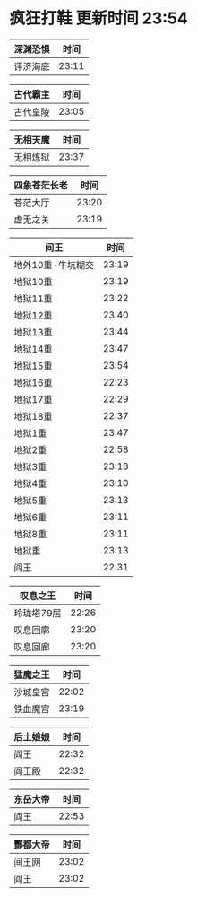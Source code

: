 # 疯狂打鞋 更新时间 23:54

| 深渊恐惧   | 时间    |
|--------|-------|
| 评济海底 | 23:11 |

| 古代霸主   | 时间    |
|--------|-------|
| 古代皇陵 | 23:05 |

| 无相天魔   | 时间    |
|--------|-------|
| 无相炼狱 | 23:37 |

| 四象苍茫长老   | 时间    |
|--------|-------|
| 苍茫大厅 | 23:20 |
| 虚无之关 | 23:19 |

| 间王   | 时间    |
|--------|-------|
| 地外10重-牛坑糊交 | 23:19 |
| 地狱10重 | 23:19 |
| 地狱11重 | 23:22 |
| 地狱12重 | 23:40 |
| 地狱13重 | 23:44 |
| 地狱14重 | 23:47 |
| 地狱15重 | 23:54 |
| 地狱16重 | 22:23 |
| 地狱17重 | 22:29 |
| 地狱18重 | 22:37 |
| 地狱1重 | 23:47 |
| 地狱2重 | 22:58 |
| 地狱3重 | 23:18 |
| 地狱4重 | 23:10 |
| 地狱5重 | 23:13 |
| 地狱6重 | 23:11 |
| 地狱8重 | 23:11 |
| 地狱重 | 23:13 |
| 阎王 | 22:31 |

| 叹息之王   | 时间    |
|--------|-------|
| 玲珑塔79层 | 22:26 |
| 叹息回廓 | 23:20 |
| 叹息回廊 | 23:20 |

| 猛魔之王   | 时间    |
|--------|-------|
| 沙城皇宫 | 22:02 |
| 铁血魔宫 | 23:19 |

| 后土娘娘   | 时间    |
|--------|-------|
| 阎王 | 22:32 |
| 阎王殿 | 22:32 |

| 东岳大帝   | 时间    |
|--------|-------|
| 阎王 | 22:53 |

| 酆都大帝   | 时间    |
|--------|-------|
| 间王网 | 23:02 |
| 阎王 | 23:02 |